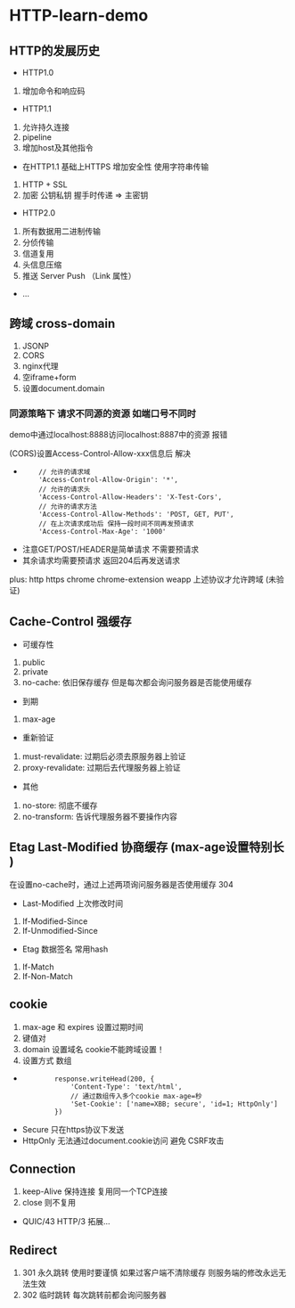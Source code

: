# HTTP-learn-demo

## HTTP的发展历史
+ HTTP1.0
 1. 增加命令和响应码
+ HTTP1.1
 1. 允许持久连接
 2.  pipeline
 3.  增加host及其他指令
+ 在HTTP1.1 基础上HTTPS 增加安全性 使用字符串传输
1. HTTP + SSL
2. 加密 公钥私钥 握手时传递 => 主密钥
+ HTTP2.0
1. 所有数据用二进制传输
2. 分侦传输
3. 信道复用 
4. 头信息压缩
5. 推送 Server Push （Link 属性）
+  ...

## 跨域 cross-domain
1. JSONP
2. CORS
3. nginx代理
4. 空iframe+form
5. 设置document.domain

### 同源策略下 请求不同源的资源 如端口号不同时

demo中通过localhost:8888访问localhost:8887中的资源 报错

(CORS)设置Access-Control-Allow-xxx信息后 解决
+         // 允许的请求域
          'Access-Control-Allow-Origin': '*',
          // 允许的请求头
          'Access-Control-Allow-Headers': 'X-Test-Cors',
          // 允许的请求方法
          'Access-Control-Allow-Methods': 'POST, GET, PUT',
          // 在上次请求成功后 保持一段时间不同再发预请求
          'Access-Control-Max-Age': '1000'
+ 注意GET/POST/HEADER是简单请求 不需要预请求
+ 其余请求均需要预请求 返回204后再发送请求

plus: http https chrome chrome-extension weapp 上述协议才允许跨域 (未验证)

## Cache-Control 强缓存
+ 可缓存性
1. public 
2. private 
2. no-cache: 依旧保存缓存 但是每次都会询问服务器是否能使用缓存
+ 到期
1. max-age
+ 重新验证
1. must-revalidate: 过期后必须去原服务器上验证
2. proxy-revalidate: 过期后去代理服务器上验证
+ 其他
1. no-store: 彻底不缓存
2. no-transform: 告诉代理服务器不要操作内容
 
## Etag Last-Modified 协商缓存 (max-age设置特别长 )

在设置no-cache时，通过上述两项询问服务器是否使用缓存 304

+ Last-Modified 上次修改时间
1. If-Modified-Since
2. If-Unmodified-Since
+  Etag 数据签名 常用hash
1. If-Match
2. If-Non-Match

## cookie
1. max-age 和 expires 设置过期时间
2. 键值对 
3. domain 设置域名 cookie不能跨域设置！
4. 设置方式 数组
 +             response.writeHead(200, {
                   'Content-Type': 'text/html',
                   // 通过数组传入多个cookie max-age=秒
                   'Set-Cookie': ['name=XBB; secure', 'id=1; HttpOnly']
               })
 + Secure 只在https协议下发送
 + HttpOnly 无法通过document.cookie访问 避免 CSRF攻击

## Connection
1. keep-Alive 保持连接 复用同一个TCP连接
2. close 则不复用
 + QUIC/43 HTTP/3 拓展...

## Redirect 
1. 301 永久跳转 使用时要谨慎 如果过客户端不清除缓存 则服务端的修改永远无法生效
2. 302 临时跳转 每次跳转前都会询问服务器 